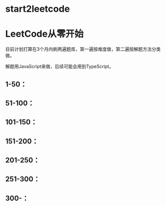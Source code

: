 # start2leetcode
# **LeetCode从零开始**

目前计划打算在3个月内刷两遍题库，第一遍按难度做，第二遍按解题方法分类做。

解题用JavaScript来做，后续可能会用到TypeScript。

[LeetCode链接]: https://leetcode-cn.com/problemset/all/?listId=2ckc81c&amp;page=1

## 1-50：

## 51-100：

## 101-150：

## 151-200：

## 201-250：

## 251-300：

## 300-：

